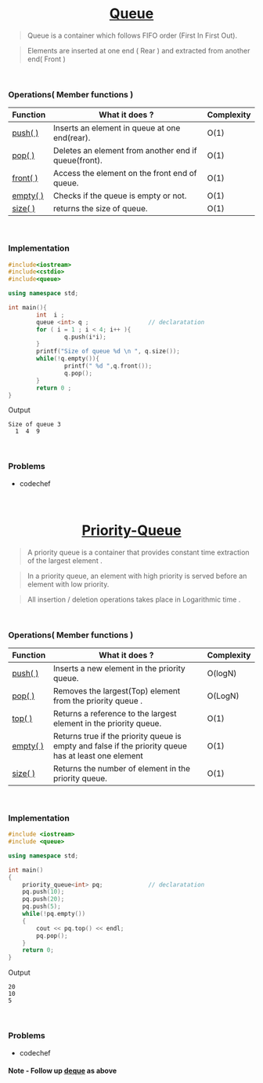 <div id = "queue"></div>
<h1 align="center"><a href="http://www.cplusplus.com/reference/queue/queue/"> Queue </a></h1>


> Queue is a container which follows FIFO  order (First In First Out).

> Elements are inserted at one end (  Rear  ) and extracted from another end( Front )

<br />

### Operations( Member functions )

| <center>Function </center>    | <center>What it does ?</center>  | <center>Complexity</center>  |
| :------------- | :------------- | :------------- |
| <a href="#">push( )</a>        | Inserts an element in queue at one end(rear).       | O(1)
| <a href="#">pop( )</a>     | Deletes an element from another end if queue(front).       | O(1)
| <a href="#">front( ) </a>    | Access the element on the front end of queue.       | O(1)
| <a href="#">empty( ) </a>       | Checks if the queue is empty or not.       | O(1)
| <a href="#">size( ) </a>      | returns the size of queue.       | O(1)

<br />

### Implementation

```cpp
#include<iostream>
#include<cstdio>
#include<queue>           

using namespace std;

int main(){
        int  i ;
        queue <int> q ;                 // declaratation
        for ( i = 1 ; i < 4; i++ ){
                q.push(i*i);
        }
        printf("Size of queue %d \n ", q.size());
        while(!q.empty()){
                printf(" %d ",q.front());
                q.pop();
        }
        return 0 ;
}
```

Output

```
Size of queue 3
  1  4  9  

```
<br />

### Problems

 * codechef

<br />

<div id = "pqueue"></div>
<h1 align="center" ><a href="http://www.cplusplus.com/reference/queue/priority_queue/"> Priority-Queue </a></h1>

> A priority queue is a container that provides constant time extraction of the largest element .

> In a priority queue, an element with high priority is served before an element with low priority.

> All insertion / deletion operations takes place in Logarithmic time .


<br />

### Operations( Member functions )

| <center>Function </center>    | <center>What it does ?</center>  | <center>Complexity</center>  |
| :------------- | :------------- | :------------- |
| <a href="#">push( )</a>        | Inserts a new element in the priority queue.       | O(logN)
| <a href="#">pop( )</a>     | Removes the largest(Top) element from the priority queue .       | O(LogN)
| <a href="#">top( ) </a>    | Returns a reference to the largest element in the priority queue.       | O(1)
| <a href="#">empty( ) </a>       |  Returns true if the priority queue is empty and false if the priority queue has at least one element       | O(1)
| <a href="#">size( ) </a>      | Returns the number of element in the priority queue.       | O(1)

<br />


### Implementation

```cpp
#include <iostream>
#include <queue>

using namespace std;

int main()
{
    priority_queue<int> pq;             // declaratation
    pq.push(10);
    pq.push(20);
    pq.push(5);
    while(!pq.empty())
    {
        cout << pq.top() << endl;
        pq.pop();
    }
    return 0;
}
```

Output

```
20
10
5

```
<br />

### Problems
 * codechef


#### Note - Follow up [deque](http://www.cplusplus.com/reference/deque/deque/) as above
